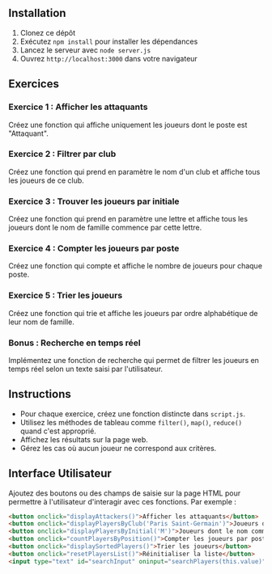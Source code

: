 ## Installation
1. Clonez ce dépôt
2. Exécutez `npm install` pour installer les dépendances
3. Lancez le serveur avec `node server.js`
4. Ouvrez `http://localhost:3000` dans votre navigateur

## Exercices

### Exercice 1 : Afficher les attaquants
Créez une fonction qui affiche uniquement les joueurs dont le poste est "Attaquant".

### Exercice 2 : Filtrer par club
Créez une fonction qui prend en paramètre le nom d'un club et affiche tous les joueurs de ce club.

### Exercice 3 : Trouver les joueurs par initiale
Créez une fonction qui prend en paramètre une lettre et affiche tous les joueurs dont le nom de famille commence par cette lettre.

### Exercice 4 : Compter les joueurs par poste
Créez une fonction qui compte et affiche le nombre de joueurs pour chaque poste.

### Exercice 5 : Trier les joueurs
Créez une fonction qui trie et affiche les joueurs par ordre alphabétique de leur nom de famille.

### Bonus : Recherche en temps réel
Implémentez une fonction de recherche qui permet de filtrer les joueurs en temps réel selon un texte saisi par l'utilisateur.

## Instructions
- Pour chaque exercice, créez une fonction distincte dans `script.js`.
- Utilisez les méthodes de tableau comme `filter()`, `map()`, `reduce()` quand c'est approprié.
- Affichez les résultats sur la page web.
- Gérez les cas où aucun joueur ne correspond aux critères.

## Interface Utilisateur
Ajoutez des boutons ou des champs de saisie sur la page HTML pour permettre à l'utilisateur d'interagir avec ces fonctions. Par exemple :

```html
<button onclick="displayAttackers()">Afficher les attaquants</button>
<button onclick="displayPlayersByClub('Paris Saint-Germain')">Joueurs du PSG</button>
<button onclick="displayPlayersByInitial('M')">Joueurs dont le nom commence par M</button>
<button onclick="countPlayersByPosition()">Compter les joueurs par poste</button>
<button onclick="displaySortedPlayers()">Trier les joueurs</button>
<button onclick="resetPlayersList()">Réinitialiser la liste</button>
<input type="text" id="searchInput" oninput="searchPlayers(this.value)" placeholder="Rechercher un joueur">
